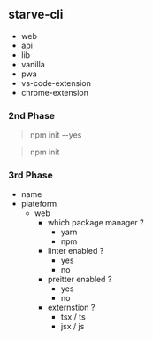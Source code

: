## starve-cli

- web
- api
- lib
- vanilla
- pwa
- vs-code-extension
- chrome-extension

### 2nd Phase

> npm init --yes

> npm init

### 3rd Phase

- name
- plateform
  - web
    - which package manager ?
      - yarn
      - npm
    - linter enabled ?
      - yes
      - no
    - preitter enabled ?
      - yes
      - no
    - externstion ?
      - tsx / ts
      - jsx / js
